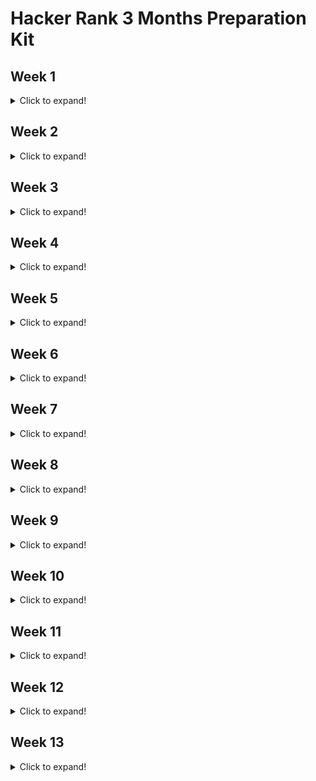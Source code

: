 # Hacker Rank 3 Months Preparation Kit

## Week 1

<details>
  <summary>Click to expand!</summary>
  
  ### 1. ~~[x] [Day 1](https://github.com/AhmedKhaled590/HackerRankPrepKit/blob/master/week1/mini-maxSum.js)~~
  ### 2. ~~[x] [Day 2](https://github.com/AhmedKhaled590/HackerRankPrepKit/blob/master/week1/plusMinus.js)~~
  ### 3. ~~[x] [Day 3](https://github.com/AhmedKhaled590/HackerRankPrepKit/blob/master/week1/timeConversion.js)~~
  ### 4. ~~[x] [Day 4](https://github.com/AhmedKhaled590/HackerRankPrepKit/blob/master/week1/breakingTheRecords.js)~~
  ### 5. ~~[x] [Day 5](https://github.com/AhmedKhaled590/HackerRankPrepKit/blob/master/week1/camelCase4.js)~~
  ### 6. ~~[x] [Day 6](https://github.com/AhmedKhaled590/HackerRankPrepKit/blob/master/week1/divisibleSumPairs.js)~~
  ### 7. ~~[x] [Day 7](https://github.com/AhmedKhaled590/HackerRankPrepKit/blob/master/week1/sparseArray.js)~~
</details>

## Week 2

<details>
  <summary>Click to expand!</summary>
  
  ### 1. ~~[x] [Day 1](https://github.com/AhmedKhaled590/HackerRankPrepKit/blob/master/week2/lonelyInteger.js)~~
  ### 2. ~~[x] [Day 2](https://github.com/AhmedKhaled590/HackerRankPrepKit/blob/master/week2/gradingStudents.js)~~
  ### 3. ~~[x] [Day 3](https://github.com/AhmedKhaled590/HackerRankPrepKit/blob/master/week2/flibbingBits.js)~~
  ### 4. ~~[x] [Day 4]()~~
  ### 5. ~~[x] [Day 5]()~~
  ### 6. ~~[x] [Day 6]()~~
  ### 7. ~~[x] [Day 7]()~~
</details>

## Week 3

<details>
  <summary>Click to expand!</summary>
  
  ### 1. ~~[x] [Day 1]()~~
  ### 2. ~~[x] [Day 2]()~~
  ### 3. ~~[x] [Day 3]()~~
  ### 4. ~~[x] [Day 4]()~~
  ### 5. ~~[x] [Day 5]()~~
  ### 6. ~~[x] [Day 6]()~~
  ### 7. ~~[x] [Day 7]()~~
</details>

## Week 4

<details>
  <summary>Click to expand!</summary>
  
  ### 1. ~~[x] [Day 1]()~~
  ### 2. ~~[x] [Day 2]()~~
  ### 3. ~~[x] [Day 3]()~~
  ### 4. [] [Day 4]()
  ### 5. ~~[x] [Day 5]()~~
  ### 6. ~~[x] [Day 6]()~~
  ### 7. ~~[x] [Day 7]()~~
</details>

## Week 5

<details>
  <summary>Click to expand!</summary>
  
  ### 1. ~~[x] [Day 1]()~~
  ### 2. ~~[x] [Day 2]()~~
  ### 3. ~~[x] [Day 3]()~~
  ### 4. ~~[x] [Day 4]()~~
  ### 5. ~~[x] [Day 5]()~~
  ### 6. ~~[x] [Day 6]()~~
  ### 7. ~~[x] [Day 7]()~~
</details>

## Week 6

<details>
  <summary>Click to expand!</summary>
  
  ### 1. ~~[x] [Day 1]()~~
  ### 2. ~~[x] [Day 2]()~~
  ### 3. ~~[x] [Day 3]()~~
  ### 4. ~~[x] [Day 4]()~~
  ### 5. ~~[x] [Day 5]()~~
  ### 6. ~~[x] [Day 6]()~~
  ### 7. ~~[x] [Day 7]()~~
</details>

## Week 7

<details>
  <summary>Click to expand!</summary>
  
  ### 1. ~~[x] [Day 1]()~~
  ### 2. ~~[x] [Day 2]()~~
  ### 3. ~~[x] [Day 3]()~~
  ### 4. ~~[x] [Day 4]()~~
  ### 5. ~~[x] [Day 5]()~~
  ### 6. ~~[x] [Day 6]()~~
  ### 7. ~~[x] [Day 7]()~~
</details>

## Week 8

<details>
  <summary>Click to expand!</summary>
  
  ### 1. [] [Day 1]()
  ### 2. [] [Day 2]()
  ### 3. [] [Day 3]()
  ### 4. [] [Day 4]()
  ### 5. [] [Day 5]()
  ### 6. [] [Day 6]()
  ### 7. [] [Day 7]()
</details>

## Week 9

<details>
  <summary>Click to expand!</summary>
  
  ### 1. [] [Day 1]()
  ### 2. [] [Day 2]()
  ### 3. [] [Day 3]()
  ### 4. [] [Day 4]()
  ### 5. [] [Day 5]()
  ### 6. [] [Day 6]()
  ### 7. [] [Day 7]()
</details>

## Week 10

<details>
  <summary>Click to expand!</summary>
  
  ### 1. [] [Day 1]()
  ### 2. [] [Day 2]()
  ### 3. [] [Day 3]()
  ### 4. [] [Day 4]()
  ### 5. [] [Day 5]()
  ### 6. [] [Day 6]()
  ### 7. [] [Day 7]()
</details>

## Week 11

<details>
  <summary>Click to expand!</summary>
  
  ### 1. [] [Day 1]()
  ### 2. [] [Day 2]()
  ### 3. [] [Day 3]()
  ### 4. [] [Day 4]()
  ### 5. [] [Day 5]()
  ### 6. [] [Day 6]()
  ### 7. [] [Day 7]()
</details>

## Week 12

<details>
  <summary>Click to expand!</summary>
  
  ### 1. [] [Day 1]()
  ### 2. [] [Day 2]()
  ### 3. [] [Day 3]()
  ### 4. [] [Day 4]()
  ### 5. [] [Day 5]()
  ### 6. [] [Day 6]()
  ### 7. [] [Day 7]()
</details>

## Week 13

<details>
  <summary>Click to expand!</summary>
  
  ### 1. [] [Day 1]()
  ### 2. [] [Day 2]()
  ### 3. [] [Day 3]()
  ### 4. [] [Day 4]()
  ### 5. [] [Day 5]()
  ### 6. [] [Day 6]()
  ### 7. [] [Day 7]()
</details>
